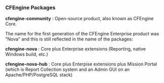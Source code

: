 ### CFEngine Packages

**cfengine-community**
: Open-source product, also known as CFEngine Core.

The name for the first generation of the CFEngine Enterprise product was "Nova" and this is still reflected in the name of the packages:

**cfengine-nova**
: Core plus Enterprise extensions (Reporting, native Windows build, etc.)

**cfengine-nova-hub**
: Core plus Enterpise extensions plus Mission Portal (which is Report Collection system and an Admin GUI on an Apache/PHP/PostgreSQL stack)

